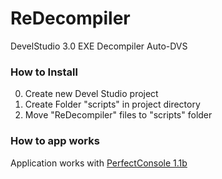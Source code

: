 # ReDecompiler
DevelStudio 3.0 EXE Decompiler Auto-DVS

### How to Install

0. Create new Devel Studio project
0. Create Folder "scripts" in project directory
0. Move "ReDecompiler" files to "scripts" folder

### How to app works

Application works with [PerfectConsole 1.1b](https://github.com/redeflesq/PerfectConsole)
